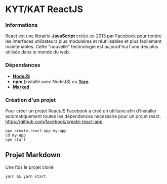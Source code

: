 # KYT/KAT ReactJS

### Informations

React est une librairie **JavaScript** créée en 2013 par Facebook pour rendre les interfaces utilisateurs plus modulaires et réutilisables et plus facilement maintenables. Cette "nouvelle" technologie est aujourd'hui l'une des plus utilisée dans le monde du web.

### Dépendances
* **[NodeJS](https://nodejs.org/en/download/)** 
* **npm** (installé avec NodeJS) ou **[Yarn](https://yarnpkg.com/)**
* **[Marked](https://www.npmjs.com/package/marked)** 

### Création d'un projet
Pour créer un projet ReactJS Facebook a créé un utilitaire afin d'installer automatiquement toutes les dépendances necessaire pour un projet react.
https://github.com/facebook/create-react-app
```
npx create-react-app my-app
cd my-app
npm start
```

## Projet Markdown

Une fois le projet cloné
```
yarn && yarn start
```